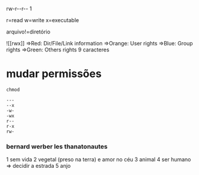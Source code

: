 rw-r--r-- 1

r=read
w=write
x=executable

arquivo!=diretório

![[rwx]]
=>Red: Dir/File/Link information
=>Orange: User rights
=>Blue: Group rights
=>Green: Others rights
9 caracteres
# mudar permissões
```
chmod
```

```
---
--x
-w-
-wx
r--
r-x
rw-

```

### bernard werber les thanatonautes

1 sem vida
2 vegetal (preso na terra) e amor no céu
3 animal
4 ser humano => decidir a estrada
5 anjo 